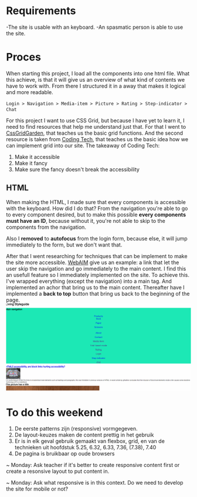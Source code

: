# Requirements 

-The site is usable with an keyboard.
-An spasmatic person is able to use the site.

# Proces

When starting this project, I load all the components  into one html file. What this achieve, is that it will give us an overview of what kind of contents we have to work with. From there I structured it in a away that makes it logical and more readable. 

```
Login > Navigation > Media-item > Picture > Rating > Step-indicator > Chat 
```

For this project I want to use CSS Grid, but because I have yet to learn it, I need to find resources that help me understand just that. For that I went to [CssGridGarden](http://cssgridgarden.com/), that teaches us the basic grid functions. And the second resource is taken from [Coding Tech](https://www.youtube.com/watch?v=7kVeCqQCxlk), that teaches us the basic idea how we can implement grid into our site. The takeaway of Coding Tech:

1. Make it accessible
2. Make it fancy
3. Make sure the fancy doesn't break the accessibility

## HTML
When making the HTML, I made sure that every components is accessible with the keyboard. How did I do that? From the navigation you're able to go to every component desired, but to make this possible **every components must have an ID**, because without it, you're not able to skip to the components from the navigation.

Also I **removed** to **autofocus** from the login form, because else, it will jump immediately to the form, but we don't want that. 

After that I went researching for techniques that can be implement to make the site more accessible. [WebAIM](https://webaim.org/techniques/skipnav/#maincontent) give us an example: a link that let the user skip the navigation and go immediately to the main content. I find this an usefull feature so I immediately implemented on the site. To achieve this. I've wrapped everything (except the navigation) into a main tag. And implemented an achor that bring us to the main content. Thereafter have I implemented a  **back to top**  button that bring us back to the beginning of the page.
![Skip to main](read-me-assets/skip-to-main.gif "Skip to main")

# To do this weekend
1. De eerste patterns zijn (responsive) vormgegeven.
2. De layout-keuzes maken de content prettig in het gebruik
3. Er is in elk geval gebruik gemaakt van flexbox, grid, en van de technieken uit hoofdstuk 5.25, 6.32, 6.33, 7.36, (7.38), 7.40
4. De pagina is bruikbaar op oude browsers

~ Monday: Ask teacher if it's better to create responsive content first or create a resonsive layout to put content in.

~ Monday: Ask what responsive is in this context. Do we need to develop the site for mobile or not? 